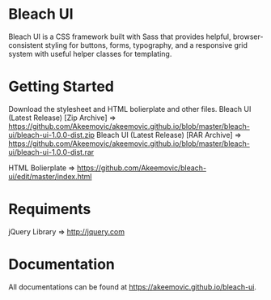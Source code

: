 # Bleach UI
Bleach UI is a CSS framework built with Sass that provides helpful, browser-consistent styling for buttons, forms, typography, and a responsive grid system with useful helper classes for templating.

# Getting Started
Download the stylesheet and HTML bolierplate and other files.
Bleach UI (Latest Release) [Zip Archive] => https://github.com/Akeemovic/akeemovic.github.io/blob/master/bleach-ui/bleach-ui-1.0.0-dist.zip
Bleach UI (Latest Release) [RAR Archive] => https://github.com/Akeemovic/akeemovic.github.io/blob/master/bleach-ui/bleach-ui-1.0.0-dist.rar

HTML Bolierplate => https://github.com/Akeemovic/bleach-ui/edit/master/index.html 

# Requiments
jQuery Library => http://jquery.com

# Documentation
All documentations can be found at https://akeemovic.github.io/bleach-ui.
